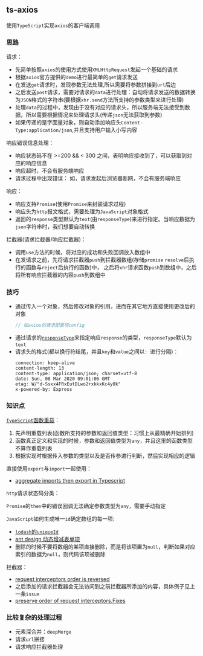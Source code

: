 ## ts-axios
使用`TypeScript`实现`axios`的客户端调用

### 思路
请求：
* 先简单按照`axios`的使用方式使用`XMLHttpRequest`发起一个基础的请求
* 根据`axios`官方提供的`demo`进行最简单的`get`请求发送
* 在发送`get`请求时，发现参数无法处理,所以需要将参数拼接到`url`后边
* 之后发送`post`请求，需要对请求的`data`进行处理：自动将请求发送的数据转换为`JSON`格式的字符串(要根据`xhr.send`方法所支持的参数类型来进行处理)
* 处理`data`的过程中，发现由于没有对应的请求头，所以服务端无法接受到数据，所以需要根据情况来处理请求头(传递`json`无法获取到参数)
* 如果传递的是字面量对象，则自动添加响应头`Content-Type:application/json`,并且支持用户输入小写内容

响应错误信息处理：
* 响应状态码不在 >=200 && < 300 之间，表明响应接收到了，可以获取到对应的响应信息
* 响应超时，不会有服务端响应
* 请求过程中出现错误： 如，请求发起后浏览器断网，不会有服务端响应

响应：
* 响应支持`Promise`(使用`Promise`来封装请求过程)
* 响应头为`http`报文格式，需要处理为`JavaScript`对象格式
* 返回的`response`类型默认为`text`(由`responseType`)来进行指定。当响应数据为`json`字符串时，我们想要自动转换

拦截器(请求拦截器/响应拦截器)：
* 调用`use`方法的时候，将对应的成功和失败回调放入数组中
* 在发请求之前，先将请求拦截器`push`到拦截器数组(存储`promise` `resolve`后执行的函数与`reject`后执行的函数)中，
之后将`xhr`请求函数`push`到数组中，之后将所有响应拦截器的内容`push`到数组中


### 技巧
* 通过传入一个对象，然后修改对象的引用，进而在其它地方直接使用更改后的对象
  ```typescript
  // 如axios的请求配置项config
  ```
* 通过请求的[`responseType`](https://developer.mozilla.org/en-US/docs/Web/API/XMLHttpRequest/responseType)来指定响应`response`的类型，`responseType`默认为`text`
* 请求头的格式(都以换行符结尾，并且`key`和`value`之间以`: `进行分隔)：
  ```text
  connection: keep-alive
  content-length: 13
  content-type: application/json; charset=utf-8
  date: Sun, 08 Mar 2020 09:01:06 GMT
  etag: W/"d-Ssxx4FRxEutDLwo2+xkkxKc4y0k"
  x-powered-by: Express
  ```

### 知识点
[`TypeScript`函数重载](https://github.com/wangkaiwd/typescript-project/blob/5d6998f6521b547f32aea3b979e0b77f76b4c868/src/core/Axios.ts#L5-L17)：  
1. 先声明重载列表(函数所支持的参数和返回值类型：习惯上从最精确开始排列)
2. 函数真正定义和实现的时候，参数和返回值类型为`any`，并且这里的函数类型不算作重载列表
3. 根据实现时根据传入参数的类型以及是否传参进行判断，然后实现相应的逻辑 

直接使用`export`与`import`一起使用：
* [aggregate imports then export in Typescript](https://stackoverflow.com/questions/35837029/aggregate-imports-then-export-in-typescript)

`http`请求状态码分类：

`Promise`的`then`中的错误回调无法确定参数类型为`any`，需要手动指定

`JavaScript`如何生成唯一`id`确定数组的每一项:
* [`lodash`的`uniqueId`](https://github.com/lodash/lodash/blob/master/uniqueId.js)
* [ant design 动态增减表单项](https://3x.ant.design/components/form-cn/#components-form-demo-dynamic-form-item)
* 删除的时候不要将数组的某项直接删除，而是将该项置为`null`，判断如果对应索引的数据为`null`，则代码该项被删除

拦截器：
* [request interceptors order is reversed](https://github.com/axios/axios/issues/1663)
* 之后添加的请求拦截器会无法访问到之前拦截器所添加的内容，具体例子见上一条`issue`
* [preserve order of request interceptors.Fixes](https://github.com/axios/axios/pull/1041/files)

### 比较复杂的处理过程
* 元素深合并：`deepMerge`
* 请求`url`拼接
* 请求响应拦截器处理
